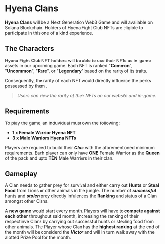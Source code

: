 # Hyena Clans

**Hyena Clans** will be a Next Generation Web3 Game and will available on Solana Blockchain. Holders of Hyena Fight Club NFTs are eligible to participate in this one of a kind experience.

## The Characters

Hyena Fight Club NFT holders will be able to use their NFTs as in-game assets in our upcoming game. Each NFT is ranked "**Common**", "**Uncommon**", "**Rare**", or "**Legendary**" based on the rarity of its traits.

Consequently, the rarity of each NFT would directly influence the perks possessed by them . 
> *Users can view the rarity of their NFTs on our website and in-game.*

## Requirements 

To play the game, an induvidual must own the following:
- **1 x Female Warrior Hyena NFT**
- **3 x Male Warriors Hyena NFTs**

Players are required to build their ***Clan*** with the aforementioned minimum requirements. Each player can only have **ONE** Female  Warrior as the **Queen** of the pack and upto **TEN** Male Warriors in their clan.

## Gameplay

A Clan needs to gather prey for survival and either carry out **Hunts** or **Steal Food** from Lions or other animals in the jungle. The number of ***successful*** hunts and ***stolen*** prey directly infulences the **Ranking** and status of a Clan amongst other Clans.

A **new game** would start every month. Players will have to **compete against each other** throughout said month, increasing the ranking of their respectinve Clans by carrying out successful hunts or stealing food from other animals. The Player whose Clan has the **highest ranking** at the end of the month will be considerd the ***Victor*** and will in turn walk away with the alotted Prize Pool for the month.


